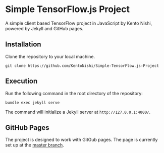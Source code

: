 # Simple TensorFlow.js Project

A simple client based TensorFlow project in JavaScript by Kento Nishi, powered by Jekyll and GitHub pages.

## Installation
Clone the repository to your local machine.
```
git clone https://github.com/KentoNishi/Simple-TensorFlow.js-Project
```

## Execution
Run the following command in the root directory of the repository:
```
bundle exec jekyll serve
```
The command will initialize a Jekyll server at ``http://127.0.0.1:4000/``.

## GitHub Pages
The project is designed to work with GitGub pages. The page is currently set up at the [master branch](https://kentonishi.github.io/Simple-TensorFlow.js-Project/).